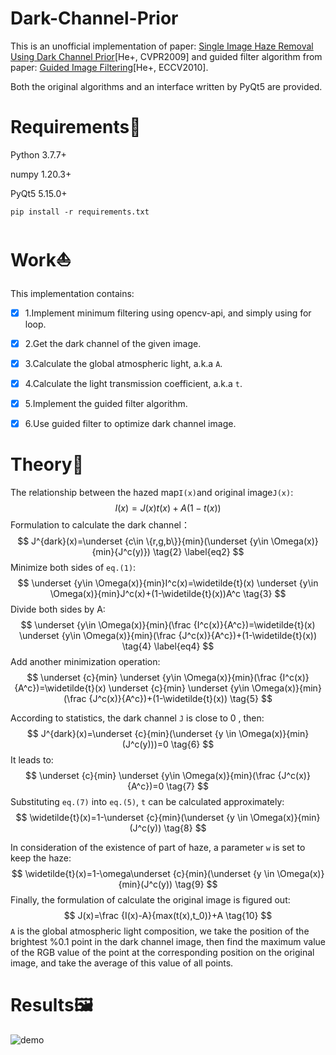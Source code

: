 # Dark-Channel-Prior

This is an unofficial implementation of paper: [Single Image Haze Removal Using Dark Channel Prior](http://kaiminghe.com/publications/cvpr09.pdf)[He+, CVPR2009] and guided filter algorithm from paper: [Guided Image Filtering](http://kaiminghe.com/publications/eccv10guidedfilter.pdf)[He+, ECCV2010].

Both the original algorithms and an interface written by PyQt5 are provided.

# Requirements:star2:

Python 3.7.7+

numpy 1.20.3+

PyQt5 5.15.0+

```shell
pip install -r requirements.txt
```

# Work:sailboat:

This implementation contains:

- [x] 1.Implement minimum filtering using opencv-api, and simply using for loop.

- [x] 2.Get the dark channel of the given image.

- [x] 3.Calculate the global atmospheric light, a.k.a `A`.

- [x] 4.Calculate the light transmission coefficient, a.k.a `t`.

- [x] 5.Implement the guided filter algorithm.

- [x] 6.Use guided filter to optimize dark channel image.

# Theory:foggy:

The relationship between the hazed map`I(x)`and original image`J(x)`:
$$
I(x)=J(x)t(x)+A(1-t(x)) \tag{1} \label{eq1}
$$
Formulation to calculate the dark channel：
$$
J^{dark}(x)=\underset {c\in \{r,g,b\}}{min}(\underset {y\in \Omega(x)}{min}{J^c(y)}) \tag{2} \label{eq2}
$$
Minimize both sides of `eq.(1)`:
$$
\underset {y\in \Omega(x)}{min}I^c(x)=\widetilde{t}(x) \underset {y\in \Omega(x)}{min}J^c(x)+(1-\widetilde{t}(x))A^c \tag{3}
$$
Divide both sides by A:
$$
\underset {y\in \Omega(x)}{min}(\frac {I^c(x)}{A^c})=\widetilde{t}(x) \underset {y\in \Omega(x)}{min}(\frac {J^c(x)}{A^c})+(1-\widetilde{t}(x)) \tag{4} \label{eq4}
$$
Add another minimization operation:
$$
\underset {c}{min} \underset {y\in \Omega(x)}{min}(\frac {I^c(x)}{A^c})=\widetilde{t}(x) \underset {c}{min} \underset {y\in \Omega(x)}{min}(\frac {J^c(x)}{A^c})+(1-\widetilde{t}(x)) \tag{5}
$$

According to statistics,  the dark channel `J` is close to 0 , then:
$$
J^{dark}(x)=\underset {c}{min}(\underset {y \in \Omega(x)}{min}(J^c(y)))=0 \tag{6}
$$
It leads to:
$$
\underset {c}{min} \underset {y\in \Omega(x)}{min}(\frac {J^c(x)}{A^c})=0 \tag{7}
$$
Substituting `eq.(7)` into `eq.(5)`, `t` can be calculated approximately:
$$
\widetilde{t}(x)=1-\underset {c}{min}(\underset {y \in \Omega(x)}{min}(J^c(y)) \tag{8}
$$

In consideration of the existence of part of haze, a parameter `w` is set to keep the haze:
$$
\widetilde{t}(x)=1-\omega\underset {c}{min}(\underset {y \in \Omega(x)}{min}(J^c(y)) \tag{9}
$$
Finally, the formulation of calculate the original image is figured out:
$$
J(x)=\frac {I(x)-A}{max(t(x),t_0)}+A \tag{10}
$$
`A` is the global atmospheric light composition, we take the position of the brightest %0.1 point in the dark channel image, then find the maximum value of the RGB value of the point at the corresponding position on the original image, and take the average of this value of all points.

# Results:framed_picture:

![demo](./demo/demo.gif)


